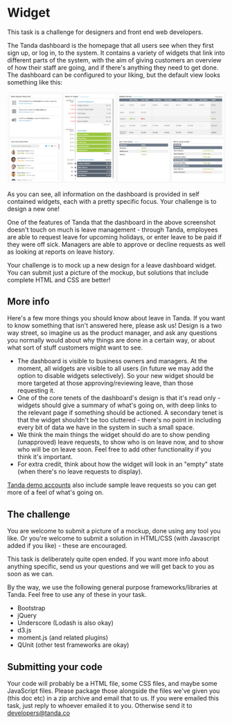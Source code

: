 # Widget

This task is a challenge for designers and front end web developers.

The Tanda dashboard is the homepage that all users see when they first sign up, or log in, to the system. It contains a variety of widgets that link into different parts of the system, with the aim of giving customers an overview of how their staff are going, and if there's anything they need to get done. The dashboard can be configured to your liking, but the default view looks something like this:

![Default dashboard](demo_dashboard.png)

As you can see, all information on the dashboard is provided in self contained widgets, each with a pretty specific focus. Your challenge is to design a new one!

One of the features of Tanda that the dashboard in the above screenshot doesn't touch on much is leave management - through Tanda, employees are able to request leave for upcoming holidays, or enter leave to be paid if they were off sick. Managers are able to approve or decline requests as well as looking at reports on leave history.

Your challenge is to mock up a new design for a leave dashboard widget. You can submit just a picture of the mockup, but solutions that include complete HTML and CSS are better!

## More info

Here's a few more things you should know about leave in Tanda. If you want to know something that isn't answered here, please ask us! Design is a two way street, so imagine us as the product manager, and ask any questions you normally would about why things are done in a certain way, or about what sort of stuff customers might want to see.

- The dashboard is visible to business owners and managers. At the moment, all widgets are visible to all users (in future we may add the option to disable widgets selectively). So your new widget should be more targeted at those approving/reviewing leave, than those requesting it.
- One of the core tenets of the dashboard's design is that it's read only - widgets should give a summary of what's going on, with deep links to the relevant page if something should be actioned. A secondary tenet is that the widget shouldn't be too cluttered - there's no point in including every bit of data we have in the system in such a small space.
- We think the main things the widget should do are to show pending (unapproved) leave requests, to show who is on leave now, and to show who will be on leave soon. Feel free to add other functionality if you think it's important.
- For extra credit, think about how the widget will look in an "empty" state (when there's no leave requests to display).

[Tanda demo accounts](https://www.tanda.co/try) also include sample leave requests so you can get more of a feel of what's going on.

## The challenge

You are welcome to submit a picture of a mockup, done using any tool you like. Or you're welcome to submit a solution in HTML/CSS (with Javascript added if you like) - these are encouraged.

This task is deliberately quite open ended. If you want more info about anything specific, send us your questions and we will get back to you as soon as we can.

By the way, we use the following general purpose frameworks/libraries at Tanda. Feel free to use any of these in your task.

- Bootstrap
- jQuery
- Underscore (Lodash is also okay)
- d3.js
- moment.js (and related plugins)
- QUnit (other test frameworks are okay)

## Submitting your code

Your code will probably be a HTML file, some CSS files, and maybe some JavaScript files. Please package those alongside the files we've given you (this doc etc) in a zip archive and email that to us. If you were emailed this task, just reply to whoever emailed it to you. Otherwise send it to developers@tanda.co
